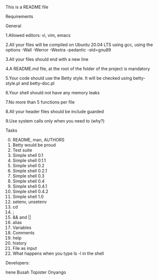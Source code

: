 This is a README file

Requirements

General

1.Allowed editors: vi, vim, emacs

2.All your files will be compiled on Ubuntu 20.04 LTS using gcc, using the options -Wall -Werror -Wextra -pedantic -std=gnu89

3.All your files should end with a new line

4.A README.md file, at the root of the folder of the project is mandatory

5.Your code should use the Betty style. It will be checked using betty-style.pl and betty-doc.pl

6.Your shell should not have any memory leaks

7.No more than 5 functions per file

8.All your header files should be include guarded

9.Use system calls only when you need to (why?)


Tasks

 0. README, man, AUTHORS
 1. Betty would be proud
 2. Test suite
 3. Simple shell 0.1
 4. Simple shell 0.1.1
 5. Simple shell 0.2
 6. Simple shell 0.2.1
 7. Simple shell 0.3
 8. Simple shell 0.4
 9. Simple shell 0.4.1
 10. Simple shell 0.4.2
 11. Simple shell 1.0
 12. setenv, unsetenv
 13. cd
 14. ;
 15. && and ||
 16. alias
 17. Variables
 18. Comments
 19. help
 20. history
 21. File as input
 22. What happens when you type ls -l in the shell


Developers:

Irene Busah
Topister Onyango
